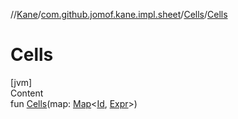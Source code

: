 //[Kane](../../index.md)/[com.github.jomof.kane.impl.sheet](../index.md)/[Cells](index.md)/[Cells](-cells.md)



# Cells  
[jvm]  
Content  
fun [Cells](-cells.md)(map: [Map](https://kotlinlang.org/api/latest/jvm/stdlib/kotlin.collections/-map/index.html)<[Id](../../com.github.jomof.kane.impl/index.md#%5Bcom.github.jomof.kane.impl%2FId%2F%2F%2FPointingToDeclaration%2F%5D%2FClasslikes%2F-1356131440), [Expr](../../com.github.jomof.kane/-expr/index.md)>)  



